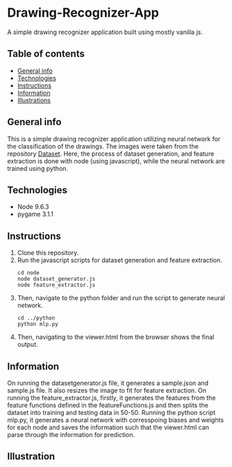 # Drawing-Recognizer-App
A simple drawing recognizer application built using mostly vanilla js.

## Table of contents
* [General info](#general-info)
* [Technologies](#technologies)
* [Instructions](#instructions)
* [Information](#information)
* [Illustrations](#illustrations)


## General info
This is a simple drawing recognizer application utilizing neural network for the classification of the drawings. The images were taken from the repository [Dataset](https://github.com/gniziemazity/drawing-data/tree/main/data/). Here, the process of dataset generation, and feature extraction is done with node (using javascript), while the neural network are trained using python.

## Technologies
* Node 9.6.3
* pygame 3.1.1


## Instructions
1. Clone this repository.
2. Run the javascript scripts for dataset generation and feature extraction.
    ``` 
    cd node
    node dataset_generator.js
    node feature_extractor.js 
    ```
3. Then, navigate to the python folder and run the script to generate neural network.
    ```
    cd ../python
    python mlp.py
    ```
4. Then, navigating to the viewer.html from the browser shows the final output.

## Information
On running the datasetgenerator.js file, it generates a sample.json and sample.js file. It also resizes the image to fit for feature extraction.
On running the feature_extractor.js, firstly, it generates the features from the feature functions defined in the featureFunctions.js and then splits the dataset into training and testing data in 50-50.
Running the python script mlp.py, it generates a neural network with corresspoing biases and weights for each node and saves the information such that the viewer.html can parse through the information for prediction.


## Illustration
